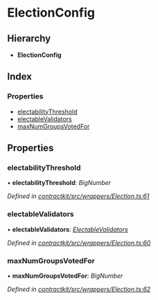 # ElectionConfig

## Hierarchy

* **ElectionConfig**

## Index

### Properties

* [electabilityThreshold](_wrappers_election_.electionconfig.md#electabilitythreshold)
* [electableValidators](_wrappers_election_.electionconfig.md#electablevalidators)
* [maxNumGroupsVotedFor](_wrappers_election_.electionconfig.md#maxnumgroupsvotedfor)

## Properties

### electabilityThreshold

• **electabilityThreshold**: _BigNumber_

_Defined in_ [_contractkit/src/wrappers/Election.ts:61_](https://github.com/celo-org/celo-monorepo/blob/master/packages/contractkit/src/wrappers/Election.ts#L61)

### electableValidators

• **electableValidators**: [_ElectableValidators_](_wrappers_election_.electablevalidators.md)

_Defined in_ [_contractkit/src/wrappers/Election.ts:60_](https://github.com/celo-org/celo-monorepo/blob/master/packages/contractkit/src/wrappers/Election.ts#L60)

### maxNumGroupsVotedFor

• **maxNumGroupsVotedFor**: _BigNumber_

_Defined in_ [_contractkit/src/wrappers/Election.ts:62_](https://github.com/celo-org/celo-monorepo/blob/master/packages/contractkit/src/wrappers/Election.ts#L62)


